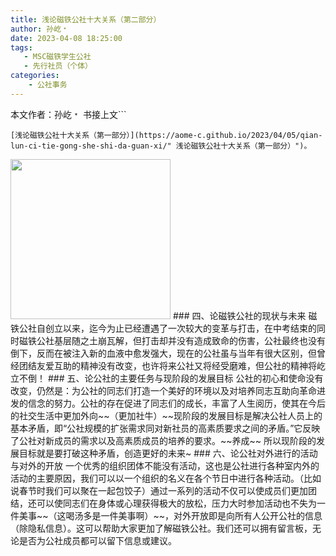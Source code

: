 ```yaml
---
title: 浅论磁铁公社十大关系（第二部分）
author: 孙屹﹡
date: 2023-04-08 18:25:00
tags:
   - MSC磁铁学生公社
   - 先行社员（个体）
categories: 
    - 公社事务
---
```

本文作者：孙屹﹡
书接上文```
```
[浅论磁铁公社十大关系（第一部分）](https://aome-c.github.io/2023/04/05/qian-lun-ci-tie-gong-she-shi-da-guan-xi/" 浅论磁铁公社十大关系（第一部分）")。
```
<img src="https://cdn.staticaly.com/gh/AOME-C/wwwRes/main/index.files/MSC.png" width=256 height=256 />
### 四、论磁铁公社的现状与未来
磁铁公社自创立以来，迄今为止已经遭遇了一次较大的变革与打击，在中考结束的同时磁铁公社基层随之土崩瓦解，但打击却并没有造成致命的伤害，公社最终也没有倒下，反而在被注入新的血液中愈发强大，现在的公社虽与当年有很大区别，但曾经团结友爱互助的精神没有改变，也许将来公社又将经受磨难，但公社的精神将屹立不倒！
### 五、论公社的主要任务与现阶段的发展目标
公社的初心和使命没有改变，仍然是：为公社的同志们打造一个美好的环境以及对培养同志互助向革命进发的信念的努力。公社的存在促进了同志们的成长，丰富了人生阅历，使其在今后的社交生活中更加外向~~（更加社牛）~~现阶段的发展目标是解决公社人员上的基本矛盾，即“公社规模的扩张需求同对新社员的高素质要求之间的矛盾。”它反映了公社对新成员的需求以及高素质成员的培养的要求。~~养成~~
所以现阶段的发展目标就是要打破这种矛盾，创造更好的未来~
### 六、论公社对外进行的活动与对外的开放
一个优秀的组织团体不能没有活动，这也是公社进行各种室内外的活动的主要原因，我们可以以一个组织的名义在各个节日中进行各种活动。（比如说春节时我们可以聚在一起包饺子）通过一系列的活动不仅可以使成员们更加团结，还可以使同志们在身体或心理获得极大的放松，压力大时参加活动也不失为一件美事~~（这喝汤多是一件美事啊）~~，对外开放即是向所有人公开公社的信息（除隐私信息）。这可以帮助大家更加了解磁铁公社。我们还可以拥有留言板，无论是否为公社成员都可以留下信息或建议。
